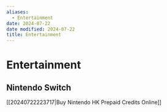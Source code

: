 ```yaml
---
aliases:
  - Entertainment
date: 2024-07-22
date modified: 2024-07-22
title: Entertainment
---
```


# Entertainment

## Nintendo Switch

[[20240722223717|Buy Nintendo HK Prepaid Credits Online]]
